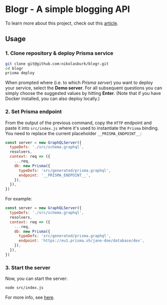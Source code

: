 # Blogr - A simple blogging API

To learn more about this project, check out this [article](https://www.prisma.io/docs/tutorials/build-graphql-servers/development/build-a-graphql-server-from-scratch-nahgaghei6).

## Usage

### 1. Clone repository & deploy Prisma service

```sh
git clone git@github.com:nikolasburk/blogr.git
cd blogr
prisma deploy
```

When prompted where (i.e. to which _Prisma server_) you want to deploy your service, select the **Demo server**. For all subsequent questions you can simply choose the suggested values by hitting **Enter**. (Note that if you have Docker installed, you can also deploy locally.)

### 2. Set Prisma endpoint

From the output of the previous command, copy the `HTTP` endpoint and paste it into `src/index.js` where it's used to instantiate the `Prisma` binding. You need to replace the current placeholder `__PRISMA_ENDPOINT__`:

```js
const server = new GraphQLServer({
  typeDefs: './src/schema.graphql',
  resolvers,
  context: req => ({
    ...req,
    db: new Prisma({
      typeDefs: 'src/generated/prisma.graphql',
      endpoint: '__PRISMA_ENDPOINT__',
    }),
  }),
})
```

For example:

```js
const server = new GraphQLServer({
  typeDefs: './src/schema.graphql',
  resolvers,
  context: req => ({
    ...req,
    db: new Prisma({
      typeDefs: 'src/generated/prisma.graphql',
      endpoint: 'https://eu1.prisma.sh/jane-doe/database/dev',
    }),
  }),
})
```

### 3. Start the server

Now, you can start the server:

```sh
node src/index.js
```

For more info, see [here](https://www.prisma.io/docs/tutorials/build-graphql-servers/development/build-a-graphql-server-from-scratch-nahgaghei6).

